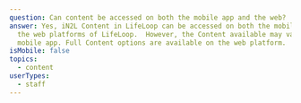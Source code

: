 ```yaml
---
question: Can content be accessed on both the mobile app and the web?
answer: Yes, iN2L Content in LifeLoop can be accessed on both the mobile app and
  the web platforms of LifeLoop.  However, the Content available may vary on the
  mobile app. Full Content options are available on the web platform.
isMobile: false
topics:
  - content
userTypes:
  - staff
---
```

